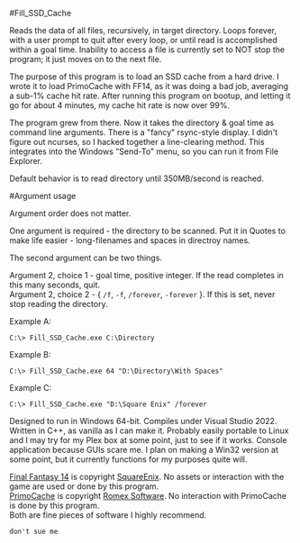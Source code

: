 #Fill_SSD_Cache

Reads the data of all files, recursively, in target directory. Loops forever,
with a user prompt to quit after every loop, or until read is accomplished
within a goal time. Inability to access a file is currently set to NOT stop the
program; it just moves on to the next file.

The purpose of this program is to load an SSD cache from a hard drive. I wrote
it to load PrimoCache with FF14, as it was doing a bad job, averaging a sub-1%
cache hit rate. After running this program on bootup, and letting it go for
about 4 minutes, my cache hit rate is now over 99%.

The program grew from there. Now it takes the directory & goal time as command
line arguments. There is a "fancy" rsync-style display. I didn't figure out
ncurses, so I hacked together a line-clearing method. This integrates into the
Windows "Send-To" menu, so you can run it from File Explorer.

Default behavior is to read directory until 350MB/second is reached.

#Argument usage

Argument order does not matter.

One argument is required - the directory to be scanned. Put it in Quotes to make
life easier - long-filenames and spaces in directroy names.

The second argument can be two things.

Argument 2, choice 1 - goal time, positive integer. If the read completes in this many seconds, quit.\
Argument 2, choice 2 - { `/f`, `-f`, `/forever`, `-forever` }. If this is set, never 
stop reading the directory.

Example A:

```
C:\> Fill_SSD_Cache.exe C:\Directory
```

Example B:

```
C:\> Fill_SSD_Cache.exe 64 "D:\Directory\With Spaces"
```

Example C:

```
C:\> Fill_SSD_Cache.exe "D:\Square Enix" /forever
```

Designed to run in Windows 64-bit. Compiles under Visual Studio 2022. Written
in C++, as vanilla as I can make it. Probably easily portable to Linux and I 
may try for my Plex box at some point, just to see if it works. Console
application because GUIs scare me. I plan on making a Win32 version at some
point, but it currently functions for my purposes quite will.

[Final Fantasy 14](https://www.finalfantasyxiv.com/) is copyright [SquareEnix](https://www.square-enix.com/). No assets or interaction with the
game are used or done by this program.\
[PrimoCache](https://www.romexsoftware.com/en-us/primo-cache/) is copyright [Romex Software](https://www.romexsoftware.com). No interaction with PrimoCache is done
by this program.\
Both are fine pieces of software I highly recommend.

```
don't sue me
```